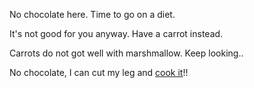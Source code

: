 No chocolate here. Time to go on a diet. 
 
It's not good for you anyway.  Have a carrot instead.

Carrots do not got well with marshmallow.  Keep looking..

No chocolate, I can cut my leg and [cook it](cut-the-leg/cur-the-leg.md)!!